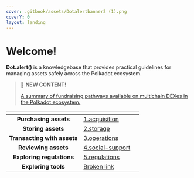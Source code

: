 ```yaml
---
cover: .gitbook/assets/Dotalertbanner2 (1).png
coverY: 0
layout: landing
---
```


# Welcome!

**Dot.alert()** is a knowledgebase that provides practical guidelines for managing assets safely across the Polkadot ecosystem.



> 📢 **NEW CONTENT!**
>
> [A summary of fundraising pathways available on multichain DEXes in the Polkadot ecosystem.](content/3.operations/crowdfunding/initial-dex-offerings.md)

<table data-card-size="large" data-view="cards"><thead><tr><th align="center"></th><th data-hidden data-card-target data-type="content-ref"></th><th data-hidden data-card-cover data-type="files"></th></tr></thead><tbody><tr><td align="center"><strong>Purchasing assets</strong></td><td><a href="content/1.acquisition/">1.acquisition</a></td><td></td></tr><tr><td align="center"><strong>Storing assets</strong></td><td><a href="content/2.storage/">2.storage</a></td><td></td></tr><tr><td align="center"><strong>Transacting with assets</strong></td><td><a href="content/3.operations/">3.operations</a></td><td></td></tr><tr><td align="center"> <strong>Reviewing assets</strong></td><td><a href="content/4.social-support/">4.social-support</a></td><td></td></tr><tr><td align="center"><strong>Exploring regulations</strong></td><td><a href="content/5.regulations/">5.regulations</a></td><td></td></tr><tr><td align="center"><strong>Exploring tools</strong></td><td><a href="broken-reference">Broken link</a></td><td></td></tr></tbody></table>

